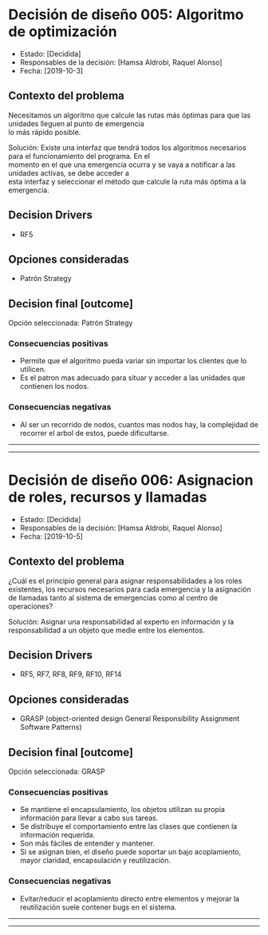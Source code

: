# Decisión de diseño 005: Algoritmo de optimización

* Estado: [Decidida]
* Responsables de la decisión: [Hamsa Aldrobi, Raquel Alonso]
* Fecha: [2019-10-3] <!-- when the decision was last updated -->

## Contexto del problema

Necesitamos un algoritmo que calcule las rutas más óptimas para que las unidades lleguen al punto de emergencia   
lo más rápido posible.

Solución:
Existe una interfaz que tendrá todos los algoritmos necesarios para el funcionamiento del programa. En el   
momento en el que una emergencia ocurra y se vaya a notificar a las unidades activas, se debe acceder a   
esta interfaz y seleccionar el método que calcule la ruta más óptima a la emergencia.

## Decision Drivers 

* RF5

## Opciones consideradas

* Patrón Strategy

## Decision final [outcome]

Opción seleccionada: Patrón Strategy

### Consecuencias positivas 

* Permite que el algoritmo pueda variar sin importar los clientes que lo utilicen.
* Es el patron mas adecuado para situar y acceder a las unidades que contienen los nodos.

### Consecuencias negativas 

* Al ser un recorrido de nodos, cuantos mas nodos hay, la complejidad de recorrer el arbol de estos, puede dificultarse.
- - - - - - - - - - - - - - - - - - - - - - - - - - - - - - - - - - - - - - - - - - - - - - - - - - - - - - - 
- - - - - - - - - - - - - - - - - - - - - - - - - - - - - - - - - - - - - - - - - - - - - - - - - - - - - - - 
# Decisión de diseño 006: Asignacion de roles, recursos y llamadas

* Estado: [Decidida]
* Responsables de la decisión: [Hamsa Aldrobi, Raquel Alonso]
* Fecha: [2019-10-5] <!-- when the decision was last updated -->

## Contexto del problema

¿Cuál es el principio general para asignar responsabilidades a los roles existentes, los recursos necesarios para cada emergencia y la asignación de llamadas tanto al sistema de emergencias como al centro de operaciones?

Solución:
Asignar una responsabilidad al experto en información y la responsabilidad a un objeto que medie entre los elementos.

## Decision Drivers 

* RF5, RF7, RF8, RF9, RF10, RF14

## Opciones consideradas

* GRASP (object-oriented design General Responsibility Assignment Software Patterns)

## Decision final [outcome]

Opción seleccionada: GRASP

### Consecuencias positivas 

* Se mantiene el encapsulamiento, los objetos utilizan su propia información para llevar a cabo sus tareas. 
* Se distribuye el comportamiento entre las clases que contienen la información requerida. 
* Son más fáciles de entender y mantener.
* Si se asignan bien, el diseño puede soportar un bajo acoplamiento, mayor claridad, encapsulación y reutilización.

### Consecuencias negativas 

* Evitar/reducir el acoplamiento directo entre elementos y mejorar la reutilización suele contener bugs en el sistema.
- - - - - - - - - - - - - - - - - - - - - - - - - - - - - - - - - - - - - - - - - - - - - - - - - - - - - - - 
- - - - - - - - - - - - - - - - - - - - - - - - - - - - - - - - - - - - - - - - - - - - - - - - - - - - - - -